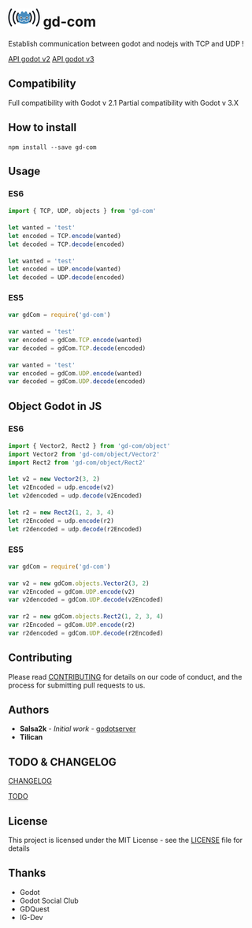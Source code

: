 # ![GM-Com](./img/logo.png) gd-com

Establish communication between godot and nodejs with TCP and UDP !

[API godot v2](http://docs.godotengine.org/en/2.1/learning/features/misc/binary_serialization_api.html)
[API godot v3](http://docs.godotengine.org/en/stable/learning/features/misc/binary_serialization_api.html)

## Compatibility

Full compatibility with Godot v 2.1
Partial compatibility with Godot v 3.X

## How to install

`npm install --save gd-com`

## Usage

### ES6

```javascript
import { TCP, UDP, objects } from 'gd-com'

let wanted = 'test'
let encoded = TCP.encode(wanted)
let decoded = TCP.decode(encoded)

let wanted = 'test'
let encoded = UDP.encode(wanted)
let decoded = UDP.decode(encoded)
```

### ES5

```javascript
var gdCom = require('gd-com')

var wanted = 'test'
var encoded = gdCom.TCP.encode(wanted)
var decoded = gdCom.TCP.decode(encoded)

var wanted = 'test'
var encoded = gdCom.UDP.encode(wanted)
var decoded = gdCom.UDP.decode(encoded)
```

## Object Godot in JS

### ES6

```javascript
import { Vector2, Rect2 } from 'gd-com/object'
import Vector2 from 'gd-com/object/Vector2'
import Rect2 from 'gd-com/object/Rect2'

let v2 = new Vector2(3, 2)
let v2Encoded = udp.encode(v2)
let v2dencoded = udp.decode(v2Encoded)

let r2 = new Rect2(1, 2, 3, 4)
let r2Encoded = udp.encode(r2)
let r2dencoded = udp.decode(r2Encoded)
```

### ES5

```javascript
var gdCom = require('gd-com')

var v2 = new gdCom.objects.Vector2(3, 2)
var v2Encoded = gdCom.UDP.encode(v2)
var v2dencoded = gdCom.UDP.decode(v2Encoded)

var r2 = new gdCom.objects.Rect2(1, 2, 3, 4)
var r2Encoded = gdCom.UDP.encode(r2)
var r2dencoded = gdCom.UDP.decode(r2Encoded)
```

## Contributing

Please read [CONTRIBUTING](CONTRIBUTING.md) for details on our code of conduct, and the process for submitting pull requests to us.

## Authors

* **Salsa2k** - *Initial work* - [godotserver](https://github.com/salsa2k/godotserver)
* **Tilican**

## TODO & CHANGELOG
[CHANGELOG](CHANGELOG.md)

[TODO](TODO.md)


## License

This project is licensed under the MIT License - see the [LICENSE](LICENSE) file for details

## Thanks
* Godot
* Godot Social Club
* GDQuest
* IG-Dev
